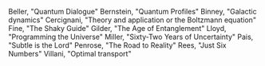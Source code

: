 Beller, "Quantum Dialogue"
Bernstein, "Quantum Profiles"
Binney, "Galactic dynamics"
Cercignani, "Theory and application or the Boltzmann equation"
Fine, "The Shaky Guide"
Gilder, "The Age of Entanglement"
Lloyd, "Programming the Universe"
Miller, "Sixty-Two Years of Uncertainty"
Pais, "Subtle is the Lord"
Penrose, "The Road to Reality"
Rees, "Just Six Numbers"
Villani, "Optimal transport"

